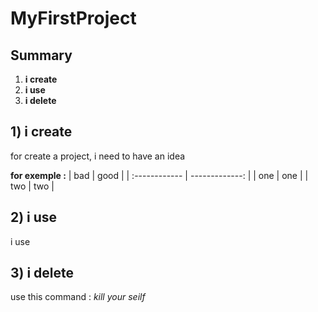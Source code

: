 # MyFirstProject

## Summary
1. **i create**
2. **i use**
3. **i delete**

## 1) i create
for create a project, i need to have an idea

__**for exemple :**__
| bad | good |
| :------------ | -------------: |
| one | one |
| two | two |

## 2) i use
i use

## 3) i delete

use this command : *kill your seilf*